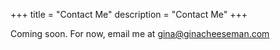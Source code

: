 +++
title = "Contact Me"
description = "Contact Me"
+++

Coming soon. For now, email me at [gina@ginacheeseman.com](mailto:gina@ginacheeseman.com)
